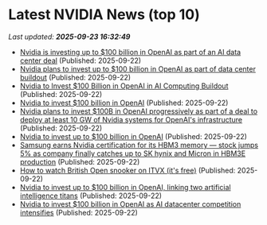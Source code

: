 # Latest NVIDIA News (top 10)
_Last updated: **2025-09-23 16:32:49**_

- [Nvidia is investing up to $100 billion in OpenAI as part of an AI data center deal](https://www.businessinsider.com/nvidia-investing-up-to-100-billion-openai-ai-deal-2025-9) (Published: 2025-09-22)
- [Nvidia plans to invest up to $100 billion in OpenAI as part of data center buildout](https://www.cnbc.com/2025/09/22/nvidia-openai-data-center.html) (Published: 2025-09-22)
- [Nvidia to Invest $100 Billion in OpenAI in AI Computing Buildout](https://biztoc.com/x/6ccd7c20db7537d5) (Published: 2025-09-22)
- [Nvidia to invest $100 billion in OpenAI](https://economictimes.indiatimes.com/tech/artificial-intelligence/nvidia-to-invest-100-billion-in-openai-for-data-centre-development/articleshow/124053304.cms) (Published: 2025-09-22)
- [Nvidia plans to invest $100B in OpenAI progressively as part of a deal to deploy at least 10 GW of Nvidia systems for OpenAI's infrastructure](https://biztoc.com/x/26747cfc64819f85) (Published: 2025-09-22)
- [Nvidia to invest up to $100 billion in OpenAI](https://biztoc.com/x/babb483eb24ab337) (Published: 2025-09-22)
- [Samsung earns Nvidia certification for its HBM3 memory — stock jumps 5% as company finally catches up to SK hynix and Micron in HBM3E production](https://www.tomshardware.com/tech-industry/samsung-earns-nvidias-certification-for-its-hbm3-memory-stock-jumps-5-percent-as-company-finally-catches-up-to-sk-hynix-and-micron-in-hbm3e-production) (Published: 2025-09-22)
- [How to watch British Open snooker on ITVX (it's free)](https://www.techradar.com/how-to-watch/sport/how-to-watch-british-open-snooker-on-itvx-its-free) (Published: 2025-09-22)
- [Nvidia to invest up to $100 billion in OpenAI, linking two artificial intelligence titans](https://www.channelnewsasia.com/business/nvidia-invest-up-100-billion-in-openai-linking-two-artificial-intelligence-titans-5362606) (Published: 2025-09-22)
- [Nvidia to invest $100 billion in OpenAI as AI datacenter competition intensifies](https://www.channelnewsasia.com/business/nvidia-invest-100-billion-in-openai-ai-datacenter-competition-intensifies-5362606) (Published: 2025-09-22)
